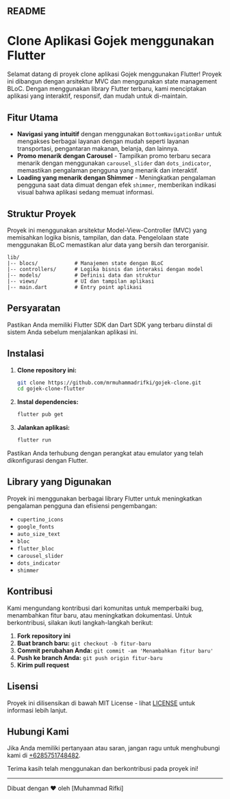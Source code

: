 ## README

# Clone Aplikasi Gojek menggunakan Flutter

Selamat datang di proyek clone aplikasi Gojek menggunakan Flutter! Proyek ini dibangun dengan arsitektur MVC dan menggunakan state management BLoC. Dengan menggunakan library Flutter terbaru, kami menciptakan aplikasi yang interaktif, responsif, dan mudah untuk di-maintain.

## Fitur Utama

- **Navigasi yang intuitif** dengan menggunakan `BottomNavigationBar` untuk mengakses berbagai layanan dengan mudah seperti layanan transportasi, pengantaran makanan, belanja, dan lainnya.
- **Promo menarik dengan Carousel** - Tampilkan promo terbaru secara menarik dengan menggunakan `carousel_slider` dan `dots_indicator`, memastikan pengalaman pengguna yang menarik dan interaktif.
- **Loading yang menarik dengan Shimmer** - Meningkatkan pengalaman pengguna saat data dimuat dengan efek `shimmer`, memberikan indikasi visual bahwa aplikasi sedang memuat informasi.

## Struktur Proyek

Proyek ini menggunakan arsitektur Model-View-Controller (MVC) yang memisahkan logika bisnis, tampilan, dan data. Pengelolaan state menggunakan BLoC memastikan alur data yang bersih dan terorganisir.

```
lib/
|-- blocs/            # Manajemen state dengan BLoC
|-- controllers/      # Logika bisnis dan interaksi dengan model
|-- models/           # Definisi data dan struktur
|-- views/            # UI dan tampilan aplikasi
|-- main.dart         # Entry point aplikasi
```

## Persyaratan

Pastikan Anda memiliki Flutter SDK dan Dart SDK yang terbaru diinstal di sistem Anda sebelum menjalankan aplikasi ini.

## Instalasi

1. **Clone repository ini:**

   ```sh
   git clone https://github.com/mrmuhammadrifki/gojek-clone.git
   cd gojek-clone-flutter
   ```

2. **Instal dependencies:**

   ```sh
   flutter pub get
   ```

3. **Jalankan aplikasi:**
   ```sh
   flutter run
   ```

Pastikan Anda terhubung dengan perangkat atau emulator yang telah dikonfigurasi dengan Flutter.

## Library yang Digunakan

Proyek ini menggunakan berbagai library Flutter untuk meningkatkan pengalaman pengguna dan efisiensi pengembangan:

- `cupertino_icons`
- `google_fonts`
- `auto_size_text`
- `bloc`
- `flutter_bloc`
- `carousel_slider`
- `dots_indicator`
- `shimmer`

## Kontribusi

Kami mengundang kontribusi dari komunitas untuk memperbaiki bug, menambahkan fitur baru, atau meningkatkan dokumentasi. Untuk berkontribusi, silakan ikuti langkah-langkah berikut:

1. **Fork repository ini**
2. **Buat branch baru:** `git checkout -b fitur-baru`
3. **Commit perubahan Anda:** `git commit -am 'Menambahkan fitur baru'`
4. **Push ke branch Anda:** `git push origin fitur-baru`
5. **Kirim pull request**

## Lisensi

Proyek ini dilisensikan di bawah MIT License - lihat [LICENSE](./LICENSE) untuk informasi lebih lanjut.

## Hubungi Kami

Jika Anda memiliki pertanyaan atau saran, jangan ragu untuk menghubungi kami di [+6285751748482](https://wa.me/6285751748482).

Terima kasih telah menggunakan dan berkontribusi pada proyek ini!

---

Dibuat dengan ❤ oleh [Muhammad Rifki]
